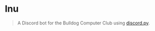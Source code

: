 # Inu

> A Discord bot for the Bulldog Computer Club using [discord.py](https://github.com/Rapptz/discord.py).
